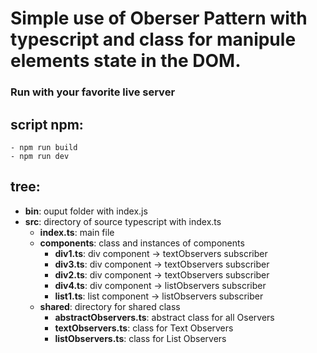 # Simple use of Oberser Pattern with typescript and class for manipule elements state in the DOM.

### **Run with your favorite live server**

## **script npm**:

```
- npm run build
- npm run dev
```

## **tree**:

- **bin**: ouput folder with index.js
- **src**: directory of source typescript with index.ts
  - **index.ts**: main file
  - **components**: class and instances of components
    - **div1.ts**: div component -> textObservers subscriber
    - **div3.ts**: div component -> textObservers subscriber
    - **div2.ts**: div component -> textObservers subscriber
    - **div4.ts**: div component -> listObservers subscriber
    - **list1.ts**: list component -> listObservers subscriber
  - **shared**: directory for shared class
    - **abstractObservers.ts**: abstract class for all Oservers
    - **textObservers.ts**: class for Text Observers
    - **listObservers.ts**: class for List Observers

